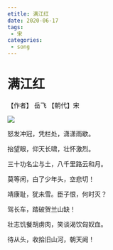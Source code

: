 ```yaml
---
etitle: 满江红
date: 2020-06-17
tags:
 - 宋
categories:
 - song
---
```


# 满江红

【作者】 岳飞   【朝代】宋

![](asset/20200618/k.jpg)

怒发冲冠，凭栏处，潇潇雨歇。

抬望眼，仰天长啸，壮怀激烈。

三十功名尘与土，八千里路云和月。

莫等闲，白了少年头，空悲切！

靖康耻，犹未雪。臣子恨，何时灭？

驾长车，踏破贺兰山缺！

壮志饥餐胡虏肉，笑谈渴饮匈奴血。

待从头，收拾旧山河，朝天阙！
